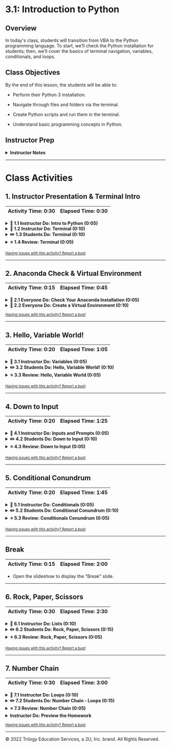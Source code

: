 # 3.1: Introduction to Python

## Overview

In today's class, students will transition from VBA to the Python programming language. To start, we’ll check the Python installation for students; then, we’ll cover the basics of terminal navigation, variables, conditionals, and loops.

## Class Objectives

By the end of this lesson, the students will be able to:

* Perform their Python 3 installation.

* Navigate through files and folders via the terminal.

* Create Python scripts and run them in the terminal.

* Understand basic programming concepts in Python.

## Instructor Prep

<details>
  <summary><strong>Instructor Notes</strong></summary>

* Students should all have a working `conda` environment for this class. Take a moment to ensure that everyone is comfortable with `conda`, which should be used for all activities today. Students may need a reminder to activate this environment. Windows users will also need to launch their environment with `git-bash`&mdash;not their Windows command prompt or PowerShell.

* We have a lot to cover, and students may find themselves frustrated by some of the quirks that Git Bash, Anaconda, Terminal, or Python have in store. It’s important that you maintain a positive tone and are prepared to help the class fix whatever bugs they encounter.

* Try to identify confused students who may be reluctant to raise their hands and ask for assistance. Have the TAs circulate during the sections of the lesson that deal with console commands, especially as very few students will have ever worked with a computer this way. Also, regularly encourage the class to ask questions whenever they are confused, and reassure them that confusion is simply part of the learning process.

* Please reference our [Student FAQ](../../../05-Instructor-Resources/README.md#unit-03-python) for answers to questions frequently asked by students of this program. If you have any recommendations for additional questions, feel free to log an issue or a pull request with your desired additions.

* Have your TAs refer to the [Time Tracker](TimeTracker.xlsx) to stay on track.

</details>

- - -

# Class Activities

## 1. Instructor Presentation & Terminal Intro

| Activity Time:       0:30 |  Elapsed Time:      0:30  |
|---------------------------|---------------------------|

<details>
  <summary><strong>📣 1.1 Instructor Do: Intro to Python (0:05)</strong></summary>

* Open the [slideshow](https://docs.google.com/presentation/d/1dd31Qpb8ksD2tUfeQT4b9qr44Vz-EB8ZbPl5ACwQoRQ/edit?usp=sharing), and use the first few slides to facilitate your welcome to the class. Cover the following points:

  * Welcome students, and explain that we will now proceed to a more traditional programming language, Python, which we’ll be working with for the next several weeks.

  * Explain to students that the most significant change from Visual Basic will be the syntax; the fundamental concepts are the same.

* Slack out the following files for students to use as reference guides as they progress through Python.

  * [Student Guide](../StudentGuide.md)

  * [Python CheatSheet](../Supplemental/Python_Reference_Guide.pdf)

</details>

<details>
  <summary><strong>📣 1.2 Instructor Do: Terminal (0:10)</strong></summary>

* Continue using the slideshow to accompany this demonstration.

* Explain that all Python code will be executed through either Git Bash or the Mac Terminal. Windows users should always use Git Bash, and Mac users should use the Terminal.

* Send out [CommonCommands.txt](Activities/01-Ins_Terminal/Solved/CommonCommands.txt) for the students to use as a reference.

* Open up the terminal or Git Bash, and guide students through the following commands:

  * `cd` changes the directory.

  * `cd ~` changes to the home directory.

  * `cd ..` moves up one directory.

  * `ls` lists files in the folder.

  * `pwd` shows the current directory.

  * `mkdir <FOLDERNAME>` creates a new directory with the FOLDERNAME.

  * `touch <FILENAME>` creates a new file with the FILENAME.

  * `rm <FILENAME>` deletes a file.

  * `rm -r <FOLDERNAME>` deletes a folder; note the “-r” to students.

  * `open .` opens the current folder on Macs.

  * `explorer .` opens the current folder on Windows.

  * `open <FILENAME>` opens a specific file on Macs.

  * `explorer <FILENAME>` opens a specific file on Windows.

  * The following image captures a demonstration of the listed commands.
  ![Terminal Example](Images/TerminalExample.png).

* Take a moment to answer any questions before proceeding.

* Now that you have demonstrated basic terminal navigation, guide students through editing Python files and running them in the terminal.

  * Create and navigate into a `PythonStuff` folder on the desktop.

  * Create and open `first_file.py` using the text editor.

  * Add `print("This is my first Python file")`, and save the code.

  * Return to the terminal, and run the file using `python first_file.py`.

  * Explain that `python <FILENAME>.py` tells the computer that this is a Python file and to run the code.

  * The following image captures these commands in the terminal:

  ![Terminal Example](Images/02-Terminal_Example.png)

  * Repeat the process with `second_file.py`, using the code `print("This is my second python file")`.

</details>

<details>
  <summary><strong>✏️ 1.3 Students Do: Terminal (0:10)</strong></summary>

* Now, students will do some work in the terminal. They’ll create three folders and a pair of Python files to print strings of their own creation to the console.

* After answering any questions that students have about the activity, send out the instructions.

* Open the slideshow, and use the next slides as an accompaniment to the activity.

* **Instructions**

* Use the following instructions and commands in your terminal:

  * Create a folder called `LearnPython`.

  * Navigate into the folder.

  * Inside `LearnPython`, create another folder called `Assignment1`.

  * Inside `Assignment1`, create a file called `quick_python.py`.

  * Add a print statement to `quick_python.py`.

  * Run `quick_python.py`.

  * Return to the `LearnPython` folder.

  * Inside `LearnPython`, create another folder called `Assignment2`.

  * Inside `Assignment2`, create a file called `quick_python2.py`.

  * Add a different print statement to `quick_python2.py`.

  * Run `quick_python2.py`.

</details>

<details>
  <summary><strong>⭐ 1.4 Review: Terminal (0:05)</strong></summary>

* Open and send out [TerminalGamesSolved.sh](Activities/02-Stu_TerminalTest/Solved/TerminalGamesSolved.sh), then work through the solution code in the terminal while displaying the results on the computer.

* Cover the following key points during your review of this activity:

  * `mkdir` will make the directories.

  * `cd` changes into directories.

  * `touch` will create the file. It will be empty.

  * To add lines of code to these files, simply edit them in a text editor.

  * Then, we can run the code using `python quick_python.py`. Remind students using Macs to run the `which python` command, which will allow them to check that they are using Anaconda's Python (3.7+) instead of the default Mac version (2.7).

  * `cd ..` will take you back **one** level to the `LearnPython` folder, where the process can be repeated.

  * `cd ../..` will take you back **two** levels.

  * Demonstrate and discuss the benefit of using the tab key for autocompletion while typing the path to a directory or running a file.

  * Demonstrate and discuss the benefits of using the _up_ and _down_ arrow keys instead of repeatedly typing commands or using the tab key.

  * Finally, guide students through the process of retrieving their command history by typing `history` on the command line.

</details>

<sub>[Having issues with this activity? Report a bug!](https://form.jotform.com/200705887599168?activityOr=1+-+Instructor+Presentation+%26+Terminal+Intro&lessonpageTitle=Let%27s+Begin+Python&lessonpageNumber=3.1&whereIs=DataViz-Lesson-Plans+GitHub&typeA18=https%3A%2F%2Fgithub.com%2Fcoding-boot-camp%2FDataViz-Lesson-Plans%2Fblob%2Fv1.1%2FDataviz-Lesson-Plans%2F01-Lesson-Plans%2F03-Python%2F1%2FLessonPlan.md)</sub>

- - -

## 2. Anaconda Check & Virtual Environment

| Activity Time:       0:15 |  Elapsed Time:      0:45  |
|---------------------------|---------------------------|

<details>
  <summary><strong>🎉 2.1 Everyone Do: Check Your Anaconda Installation (0:05)</strong></summary>

* Open the slideshow, and use the next slides for this activity.

* Quickly check that students have `conda` installed and added to their path.

* Open up the console, and have students follow along.

  * Enter `conda --version`, which will display the version of Anaconda installed, as in the following image:

    ![Anaconda Version](Images/conda_version.png)

* Have TAs help any students who are experiencing difficulty. The most common problem will likely be that some students with Windows don't have the Anaconda PATH variable set.

  * This can be fixed manually by adding the PATH to Windows' environment variables. An easier solution is to uninstall/reinstall Anaconda and make sure to check the "Install to Path" box that comes up in a menu.

</details>

<details>
  <summary><strong>🎉 2.2 Everyone Do: Create a Virtual Environment (0:10)</strong></summary>

* Continue stepping through the slideshow as an accompaniment to this activity.

* Next, proceed to an explanation of [virtual environments](https://conda.io/docs/user-guide/tasks/manage-environments.html).

  * Virtual environments create an isolated environment for Python projects.

  * Explain how different projects can have different dependencies.

  * Explain how different projects might also use different types and versions of libraries.

  * This virtual environment will make sure that everyone has all the right dependencies for future class activities.

* Create a virtual environment that will run Python 3.7. This will help solve issues where students have multiple versions of Python installed.

  * First, send out the [Mac OSX requirements file](../../../06-Curriculum-Resources/Python_Environments/intro_python_requirements_osx.txt) and [Windows requirements files](../../../06-Curriculum-Resources/Python_Environments/intro_python_requirements_windows.txt) to students. These files will tell Anaconda which Python libraries to install in our virtual environment.

  * First, run `conda create -n PythonData --file <path to requirements file> python=3.7` in the terminal.

    * Ensure that students use the appropriate requirements file for their operating system.
    
    * Also ensure that students update the path variable to the file path for their local machine.

    * Warn students that this install may take a few minutes.

  * Next, enter `source activate PythonData` to activate the environment. When `(PythonData)$` appears, you are in the environment.

  * Now, make sure that everyone is using the correct version of Python by entering `python --version`, as in the following image:

    ![Python version](Images/python_version.png)

  * Finally, explain that you can exit the environment by entering `source deactivate`. If `source deactivate` does not work, try using `conda deactivate` instead.

* Remind students that they will need to activate their environment each time they open a new terminal. Windows users should always use `git-bash` for their terminal.

</details>

<sub>[Having issues with this activity? Report a bug!](https://form.jotform.com/200705887599168?activityOr=2+-+Anaconda+Check+%26+Virtual+Environment&lessonpageTitle=Let%27s+Begin+Python&lessonpageNumber=3.1&whereIs=DataViz-Lesson-Plans+GitHub&typeA18=https%3A%2F%2Fgithub.com%2Fcoding-boot-camp%2FDataViz-Lesson-Plans%2Fblob%2Fv1.1%2FDataviz-Lesson-Plans%2F01-Lesson-Plans%2F03-Python%2F1%2FLessonPlan.md)</sub>

- - -

## 3. Hello, Variable World!

| Activity Time:       0:20 |  Elapsed Time:      1:05  |
|---------------------------|---------------------------|

<details>
  <summary><strong>📣 3.1 Instructor Do: Variables (0:05)</strong></summary>

* Continue through the slideshow, using the next few slides to faciliate a discussion about variables.

* Open and share [variables.py](Activities/03-Ins_Variables/Solved/variables.py), and explain to students that variables let us store information that we can use later.

  * Remind students how VBA accessed certain values when they referred to a specific cell. This is essentially what a variable does in Python&mdash;it stores a value.

* Guide students through the code, and explain the following points:

  * Variables can store different data types, like strings, integers, and an entirely new data type called Booleans, which hold `True` or `False` values.

    ```python
    # Creates a variable with a string "Frankfurter"
    title = "Frankfurter"

    # Creates a variable with an integer 80
    years = 80

    # Creates a variable with the boolean value of True
    expert_status = True
    ```

  * We can print statements that include variables, but traditional Python formatting won't concatenate strings with other data types. This means integers and Booleans must be cast as strings using the `str()` function.

    ```python
    # Prints a statement adding the variable
    print("Nick is a professional " + title)

    # Convert the integer years into a string and prints
    print("He has been coding for " + str(years) + " years")

    # Converts a boolean into a string and prints
    print("Expert status: " + str(expert_status))
    ```

  * Alternatively, the **f-string** method of string interpolation allows strings to be formatted with different data types. Demonstrate the differences by refactoring the last print statement as an f-string:

    ```python
    # An f-string accepts all data types without conversion
    print(f"Expert status: {expert_status}")
    ```

* Send out the following reference guide for [Python 3's f-Strings](https://realpython.com/python-f-strings/).

* Answer any questions that students may have before moving on to the next activity.

</details>

<details>
  <summary><strong>✏️ 3.2 Students Do: Hello, Variable World! (0:10)</strong></summary>

* Continue through the slideshow, using the next slides as an accompaniment to this activity.

* Now it’s time to create a simple Python application that uses variables. The application will run calculations on integers and print strings out to the console.

* Open up [04-Stu_HelloVariableWorld](Activities/04-Stu_HelloVariableWorld/Solved/HelloVariableWorld.py) within the terminal, and run and discuss the code to give students an idea of how the application should function, as captured in the following image:

  ![Hello Variable World](Images/04-HelloVariableWorld_Output.png)

* Then, send out the following instructions:

* **Instructions**

  * Create two variables, called `name` and `country`, that will hold strings.

  * Create two variables, called `age` and `hourly_wage`, that will hold integers.

  * Create a variable called `satisfied`, which will hold a Boolean.

  * Create a variable called `daily_wage`, which will hold the value of `hourly_wage` multiplied by 8.

  * With an `f-string`, print the `daily_wage` and `satisfied` variables.

</details>

<details>
  <summary><strong>⭐ 3.3 Review: Hello, Variable World (0:05)</strong></summary>

* Open [HelloVariableWorld.py](Activities/04-Stu_HelloVariableWorld/Solved/HelloVariableWorld.py), share the file with the students, and go over the solution file line by line with the class, answering whatever questions students may have.

* Cover the following key points during the discussion:

  * Each variable has to be declared individually but does not have to be cast at declaration. Python figures out the data type on its own.

  * Integer variables can be placed into calculations by using their name.

  * Even though Booleans look like strings, they do not use quotations in their declaration, as in the following image:

    ![Declaring Variables](Images/04-HelloVariableWorld_Variables.png)

  * When traditionally printing out integers and Booleans with strings, the variables must also be cast as strings. Without casting them as strings, the console will return an error.

  ```python
  # Print out the user's age
  print("You are " + str(age) + " years old")
  ```

  * When using an f-string, integers and Booleans do not need to be cast as strings. Also, the syntax is slightly different: variables are enclosed in curly braces, there are no plus signs, and there is a single set of quotation marks around the entire string.

  ```python
  # With an f-string, print out the daily wage that was calculated
  print(f"You make {daily_wage} per day")

  # With an f-string, print out whether the users were satisfied
  print(f"Are you satisfied with your current wage? {satisfied}")
  ```

</details>

<sub>[Having issues with this activity? Report a bug!](https://form.jotform.com/200705887599168?activityOr=3+-+Hello+Variable+World%21&lessonpageTitle=Let%27s+Begin+Python&lessonpageNumber=3.1&whereIs=DataViz-Lesson-Plans+GitHub&typeA18=https%3A%2F%2Fgithub.com%2Fcoding-boot-camp%2FDataViz-Lesson-Plans%2Fblob%2Fv1.1%2FDataviz-Lesson-Plans%2F01-Lesson-Plans%2F03-Python%2F1%2FLessonPlan.md)</sub>

- - -

## 4. Down to Input

| Activity Time:       0:20 |  Elapsed Time:      1:25  |
|---------------------------|---------------------------|

<details>
  <summary><strong>📣 4.1 Instructor Do: Inputs and Prompts (0:05)</strong></summary>

*  Continue through the slideshow to faciliate discussion of the next topic.

* Open [inputs.py](Activities/05-Ins_Prompts/Solved/inputs.py), then run the code within the terminal before opening the code in the text editor, as in the following image:

  ![input terminal](Images/inputs.png)

* Next, explain how the code completes the following actions:

  * It takes input from the command line after printing a prompt to the terminal.

  * The variable `name` will store the user's response to the prompt.

  * Every response to an input is stored as a string regardless of the characters entered. Therefore, variables that are intended as integers must be cast as integers to be used in calculations.

  * The `bool()` function always returns `True` if any text is inside of it; technically, any nonempty string will evaluate to `True`.

  * Print statements can be concatenated with variables as long as they are also strings or are cast as strings.

    ```python
    # Collects the user's input for the prompt "What is your name?"
    name = input("What is your name? ")

    # Collects the user's input for the prompt "How old are you?"
    # and converts the string to an integer.
    age = int(input("How old are you? "))

    # Collects the user's input for the prompt "Is input truthy?"
    # and converts it to a boolean.
    # Note that non-zero, non-empty objects are truth-y.
    trueOrFalse = bool(input("Is the input truthy? "))

    # Creates three print statements that respond with the output.
    print("My name is " + str(name))
    print("I will be " + str(age + 1) + " next year.")
    print("The input was converted to " + str(trueOrFalse))
    ```

</details>

<details>
  <summary><strong>✏️ 4.2 Students Do: Down to Input (0:10)</strong></summary>

* Continue through the slideshow, using the next slides as an accompaniment to this activity.

* This activity will give students a chance to work on storing inputs from the command line and running code based on the values entered.

* Open up [06-Stu_DownToInput](Activities/06-Stu_DownToInput/Solved/DownToInput.py) within the terminal, run the code, and discuss with students how the application should function. The following image captures the code:

  ![Down to Input Code](Images/06-DownToInput_Output.png)

* Then, send out the following instructions:

* **Instructions:**

  * Create two different variables, one to take the input of your first name and one for your neighbor's first name.

  * Create two more inputs to ask how many months you and your neighbor have been coding.

  * Finally, display a result with both your names and the total amount of months you’ve been coding.

</details>

<details>
  <summary><strong>⭐ 4.3 Review: Down to Input (0:05)</strong></summary>

* Open [DownToInput.py](Activities/06-Stu_DownToInput/Solved/DownToInput.py), send out the file, and go over the solution file line by line with the class, answering whatever questions students may have.

* Cover the following key points in your discussion:

  * We set the variables `your_first_name` and `neighbor_first_name` using two inputs; since they are strings, they will not need to be cast later on.

  * The `months_you_coded` and `months_neighbor_coded` are set using two more inputs. They have to be added together, so they will need to be cast as integers later on.

  * After calculating the total number of months, this new integer variable will have to be cast as a string to be printed, as in the following image:

    ![Input Code](Images/06-DownToInput_Code.png)

</details>

<sub>[Having issues with this activity? Report a bug!](https://form.jotform.com/200705887599168?activityOr=4+-+Down+to+Input&lessonpageTitle=Let%27s+Begin+Python&lessonpageNumber=3.1&whereIs=DataViz-Lesson-Plans+GitHub&typeA18=https%3A%2F%2Fgithub.com%2Fcoding-boot-camp%2FDataViz-Lesson-Plans%2Fblob%2Fv1.1%2FDataviz-Lesson-Plans%2F01-Lesson-Plans%2F03-Python%2F1%2FLessonPlan.md)</sub>

- - -

## 5. Conditional Conundrum

| Activity Time:       0:20 |  Elapsed Time:      1:45  |
|---------------------------|---------------------------|

<details>
  <summary><strong>📣 5.1 Instructor Do: Conditionals (0:05)</strong></summary>

* Continue the slideshow to facilitate discussion of the next topic.

* Open [conditionals.py](Activities/07-Ins_Conditionals/Solved/conditionals.py) in a text editor, and review the code with the class.

* Students should be familiar with conditionals from their time with VBA. Explain that the logic in Python is nearly the same; the primary differences are the syntax and indentation.

  * Python uses `if`, `elif`, and `else` to create conditionals. Emphasize that we should always pay attention to the letter case and spelling.

  * Conditional statements are concluded with a colon. Because Python reads blocks of code based on indentation, all lines after the colon **must** be indented to be considered a part of that code block, as in the following image:

    ![Python Indentation](Images/07-Conditionals_Indent.png)

  * All sorts of operators, including greater than, less than, and equal to, can be used to create logic tests for conditionals.

  * The condition `is equal to` uses `==`, while variable assignment uses one equal sign.

  * Multiple logic tests can be checked within a single conditional statement. If we use the term `and`, both tests must return `True`, while `or` requires that only one test return as true.

  * Conditionals can even be nested, allowing programmers to perform logic tests based on whether or not the original logic test returned as `True`, as in the following image:

    ![Conditional Code](Images/07-Conditionals_Code.png)

* Answer any questions that the class may have before sending out the code for students to reference during the next exercise.

</details>

<details>
  <summary><strong>✏️ 5.2 Students Do: Conditional Conundrum (0:10)</strong></summary>


* Continue through the slideshow, using the next slides as an accompaniment to this activity.

* During this activity, students will review prewritten conditionals and predict the lines that will be printed to the console.

* Send out the following file and instructions: 

* **File:**

  * [conditionals_unsolved.py](Activities/08-Stu_ConditionalConundrum/Unsolved/conditionals_unsolved.py)

* **Instructions:**

  * Go through the conditionals in the provided code, and predict what lines will be printed to the console.

  * Do not run the code at first. Try to follow the thought process for each chunk of code and then make a guess. Only after coming up with a guess for each section should you run the application.

</details>

<details>
  <summary><strong>⭐ 5.3 Review: Conditionals Conundrum (0:05)</strong></summary>

* Open up the code contained within [08-Stu_conditionalConundrum](Activities/08-Stu_ConditionalConundrum/Solved/conditionals_solved.py), share the file, and go over the solution file line by line with the class, answering whatever questions students may have.

* Cover the following key points during your discussion:

  * The `if` statement for the first chunk of code, captured in the following image, checks whether `10 > 10`, which is false. Therefore, the code returns "ooo needs some work", as captured in the following image:

    ![First Chunk](Images/08-ConditionalsConundrum_FirstChunk.png)

  * In the second chunk of code, captured in the following image, the length of "Dog" is 3 and `x` is 5; thus, the statement for the second chunk of code is true, and the code will return "Question 2 works!", as captured in the following image:

    ![Second Chunk](Images/08-ConditionalsConundrum_SecondChunk.png)

  * The addition of the `and` statement to the third chunk of code, captured in the following image, means that both logic tests need to return `True` to run. Thankfully, both do, so "GOT QUESTION 3!" is printed, as captured in the following image:

    ![Third Chunk](Images/08-ConditionalsConundrum_ThirdChunk.png)

  * Conditionals work line by line. The logic tests in chunk four, captured in the following image, do not return as `True` until the third conditional; therefore, "Dan is in group three" is printed, as captured in the following image:

    ![Fourth Chunk](Images/08-ConditionalsConundrum_FourthChunk.png)

  * Within chunk five, captured in the following image, one of the conditions is met in the third conditional, but it's not until getting into the `or` statement of the fourth conditional that the logic test finally returns as `True`, as captured in the following image:

    ![Fifth Chunk](Images/08-ConditionalsConundrum_FifthChunk.png)

* Ask the class if anyone would like to share their creations from the bonus section of the activity.

  * Have students slack out their code and explain how their conditional puzzles worked with the class.

</details>

<sub>[Having issues with this activity? Report a bug!](https://form.jotform.com/200705887599168?activityOr=5+-+Conditional+Conundrum&lessonpageTitle=Let%27s+Begin+Python&lessonpageNumber=3.1&whereIs=DataViz-Lesson-Plans+GitHub&typeA18=https%3A%2F%2Fgithub.com%2Fcoding-boot-camp%2FDataViz-Lesson-Plans%2Fblob%2Fv1.1%2FDataviz-Lesson-Plans%2F01-Lesson-Plans%2F03-Python%2F1%2FLessonPlan.md)</sub>

- - -

## Break

| Activity Time:       0:15 |  Elapsed Time:      2:00  |
|---------------------------|---------------------------|

* Open the slideshow to display the "Break" slide.

- - -

## 6. Rock, Paper, Scissors

| Activity Time:       0:30 |  Elapsed Time:      2:30  |
|---------------------------|---------------------------|

<details>
  <summary><strong>📣 6.1 Instructor Do: Lists (0:10)</strong></summary>

* Continue the slideshow to facilitate discussion of the next topic.

* Welcome students back from break, and let them know that **lists** are the next data type that we’ll be covering.

  * Lists are the Python equivalent of arrays in VBA. Like arrays, lists hold multiple pieces of data within one variable.

  * Lists can hold multiple types of data, such as strings, integers, and Boolean values&mdash;all can be stored within a single list!

* Open and share [lists.py](Activities/09-Ins_List/Solved/lists.py), then explain how to create a list, called `myList`, with a mix of data types:

  * The `append` method can add elements to the end of a list.

  * The `index` method returns the numeric location of a given value within a list.

  * The `len` function returns the length of a list.

  * The `remove` method deletes a given value from a list.

  * The `pop` method can be used to remove a value by index.

    * Remind students that indexing in lists starts at `0`.
  
  * The following image captures the code for this demonstration.

  ![List Methods](Images/09-Lists_ListMethods.png)

* Python also has a data type called "tuples," which are functionally similar to lists in what they can store&mdash;but they are immutable.

  * Although lists in Python can be modified after their creation, tuples can never be modified after their declaration.

  * Tuples tend to be more efficient to navigate through than lists; they also protect the data stored within from being changed.

  * For more info on tuples, have your students check out this [quora question](https://www.quora.com/What-advantages-do-tuples-have-over-lists).

  * The following image captures how to create a tuple:

  ![Tuple Creation](Images/09-Lists_Tuples.png)

* Answer any questions that students may have about lists before moving on to the next activity.

</details>

<details>
  <summary><strong>✏️ 6.2 Students Do: Rock, Paper, Scissors (0:15)</strong></summary>

* Continue through the slideshow, using the next slides as an accompaniment to this activity.

* For this activity, students will be creating a simple game of Rock, Paper, Scissors that will work within the console.

* Open [RPS_Solved.py](Activities/10-Stu_RockPaperScissors/Solved/RPS_Solved.py) within the terminal, then run and discuss the application, which is captured in the following image:

  ![RPS](Images/10-RPS_output.png)

* Open [RPS_Unsolved.py](Activities/10-Stu_RockPaperScissors/Unsolved/RPS_Unsolved.py) within a text editor, and tell students that this will be their starter code.

* Explain how the code imports a module called `random`, which will allow the computer to make a choice randomly from a list of actions.

* Mention to students that they will delve into modules during the next class.

* Direct the class to the [documentation](https://docs.python.org/3.7/library/random.html) for the `random` module; explain how importing the `random` library will give them access to all these functions within their code.

* Then, send out the following file and instructions:

* **File**

  * [RPS_Unsolved.py](Activities/10-Stu_RockPaperScissors/Unsolved/RPS_Unsolved.py)

* **Instructions:**

  * Using the terminal, take an input of `r`, `p`, or `s` for rock, paper, or scissors.

  * Have the computer randomly pick one of these three choices.

  * Compare the user's input to the computer's choice to determine if the user won, lost, or tied.

  * **Hints:**

    * Look into this [stackoverflow](https://stackoverflow.com/questions/306400/how-to-randomly-select-an-item-from-a-list) question for help with using the `random` module to select a value from a list.

</details>

<details>
  <summary><strong>⭐ 6.3 Review: Rock, Paper, Scissors (0:05)</strong></summary>

* Open up the code contained within [RPS_Solved.py](Activities/10-Stu_RockPaperScissors/Solved/RPS_Solved.py), share the file with students, and go over the solution file line by line with the class, answering whatever questions students may have.

* Cover the following key points during your discussion:

  * In the starter code, `random.choice` will make a random selection from the `options` list for the computer and then store its pick within a variable called `computer_choice`.

  * The application prompts the user for their option and stores it within a variable called `user_choice`.

  * Knowing that rock beats scissors, scissors beats paper, and paper beats rock, the code can be organized into a series of conditional statements to compare the user's choice to the computer's choice, as in the following image:

  ![RPS Conditionals](Images/10-RPS_Conditionals.png)

</details>

<sub>[Having issues with this activity? Report a bug!](https://form.jotform.com/200705887599168?activityOr=6+-+Rock%2C+Paper%2C+Scissors&lessonpageTitle=Let%27s+Begin+Python&lessonpageNumber=3.1&whereIs=DataViz-Lesson-Plans+GitHub&typeA18=https%3A%2F%2Fgithub.com%2Fcoding-boot-camp%2FDataViz-Lesson-Plans%2Fblob%2Fv1.1%2FDataviz-Lesson-Plans%2F01-Lesson-Plans%2F03-Python%2F1%2FLessonPlan.md)</sub>

- - -

## 7. Number Chain

| Activity Time:       0:30 |  Elapsed Time:      3:00  |
|---------------------------|---------------------------|

<details>
  <summary><strong>📣 7.1 Instructor Do: Loops (0:10)</strong></summary>

* Continue the slideshow to facilitate discussion of the next topic.

* Although we covered loops during our VBA classes, students may struggle to grasp the corresponding Python syntax. Pause for questions as you proceed through the activity.

* Open up [11-Ins_Loops](Activities/11-Ins_Loops/Solved/LoopDeeLoop.py) within a text editor, and explain the following points:

  * The variable `x` is created within the loop statement and could theoretically take on any name as long as it is unique.

  * When looping through a range of numbers, Python will halt the loop one number before the final number. For example, when looping from 0 to 5, the code will run five times, but `x` will only ever be printed as 0 through 4.

  * When provided with a single number, `range()` will always start the loop at 0. However, when provided with two numbers, the code will loop from the first number until it reaches one fewer than the second number.

  * The following image captures code for range loops:

    ![Range Loops](Images/11-Loops_Range.png)

  * Python can also loop through all the letters within a string or all the values stored within a list by using the syntax `for <variable> in <string or list>:`, as in the following image:

    ![String Lists](Images/11-Loops_StringList.png)

  * `while` loops, captured in the following image, will run blocks of code just like a `for` loop, but they will continue looping for as long as a condition is met.

    ![While Loops](Images/11-Loops_While.png)

</details>

<details>
  <summary><strong>✏️ 7.2 Students Do: Number Chain - Loops (0:15)</strong></summary>

* Continue through the slideshow, using the next slides as an accompaniment to this activity.

* Next up, students will complete a number chain exercise that will take user input and print out a string of numbers. Feel free to add extra time to this exercise, as it is the last of the day and is critical to understanding how loops work.

* Open [NumberChain_Solved.py](Activities/12-Stu_NumberChain-Loops/Solved/NumberChain_Solved.py), and run and discuss the code, which is captured in the following GIF:

  ![Number Chain Basic](Images/numberchain-basic.gif)

* Then, send out the following instructions:

* **Instructions:**

  * Using a `while` loop, ask the user "How many numbers?", and then print out a chain of numbers in increasing order from 0 to the user-input number.

  * After the results have been printed, ask the user if they would like to continue. 
    * If "y" is entered, keep the chain running by inputting a new number and starting a new count from 0 to the new user-input number. 
    * If "n" is entered, exit the application.

  * **Bonus:**

    * Rather than just displaying numbers starting from 0, have the numbers begin at the end of the previous chain.

</details>

<details>
  <summary><strong>⭐ 7.3 Review: Number Chain (0:05)</strong></summary>

* Open up the code contained within [NumberChain_Solved.py](Activities/12-Stu_NumberChain-Loops/Solved/NumberChain_Solved.py), share the file with students, and go over the solution file line by line with the class, answering whatever questions students may have.

* For the regular solution, explain:

  * The initial value for `user_play` is set to "y" so the `while` loop will start running. This loop will continue to run as long as the value of `user_play` is "y" at the end of the code block.

  * An input number is asked for, and then a `for` loop will run to count from 0 to that number.

  * The user is then prompted to enter "y" if they would like to create a new number chain or "n" if they would like to terminate the application.

    ```python
    # Initial variable to track game play
    user_play = "y"

    # While we are still playing...
    while user_play == "y":

        # Ask the user how many numbers to loop through
        user_number = input("How many numbers? ")

        # Loop through the numbers. (Be sure to cast the string into an integer.)
        for x in range(int(user_number)):

            # Print each number in the range
            print(x)

        # Once complete...
        user_play = input("Continue: (y)es or (n)o? ")
    ```

* For the bonus solution, just add in a variable called `start_number` with an initial value of 1 and whose value will be set to the last number used in the loop after the `for` loop has completed.

  * The `for` loop will now run from the range of `start_number` to `user_number` plus `start_number`. Explain that this means that the code will always count up from the previous input amount to the new input amount.

</details>

<details>
  <summary><strong>Instructor Do: Preview the Homework</strong></summary>

* With any remaining time, give a preview of the homework. Explain that students will be reading from a CSV file and formulating the results using Python. Note that they will be given two datasets, and their scripts will need to work for each. Encourage them that they may not have all the tools to complete this homework after today's class, but they will by the end of the week.

</details>

<sub>[Having issues with this activity? Report a bug!](https://form.jotform.com/200705887599168?activityOr=7+-+Number+Chain&lessonpageTitle=Let%27s+Begin+Python&lessonpageNumber=3.1&whereIs=DataViz-Lesson-Plans+GitHub&typeA18=https%3A%2F%2Fgithub.com%2Fcoding-boot-camp%2FDataViz-Lesson-Plans%2Fblob%2Fv1.1%2FDataviz-Lesson-Plans%2F01-Lesson-Plans%2F03-Python%2F1%2FLessonPlan.md)</sub>

- - -

© 2022 Trilogy Education Services, a 2U, Inc. brand. All Rights Reserved.

